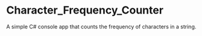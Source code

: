 # Character_Frequency_Counter
A simple C# console app that counts the frequency of characters in a string.
